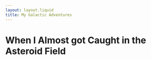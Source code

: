 ```yaml
---
layout: layout.liquid
title: My Galactic Adventures
---
```


# When I Almost got Caught in the Asteroid Field #